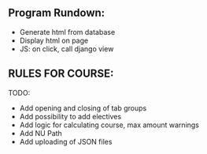 Program Rundown:
- 
- Generate html from database
- Display html on page
- JS: on click, call django view


RULES FOR COURSE:
- 


TODO:
- Add opening and closing of tab groups
- Add possibility to add electives
- Add logic for calculating course, max amount warnings
- Add NU Path
- Add uploading of JSON files
